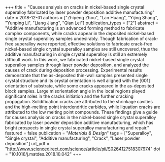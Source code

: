 +++
title = "Causes analysis on cracks in nickel-based single crystal superalloy fabricated by laser powder deposition additive manufacturing"
date = 2018-12-01
authors = ["Zhipeng Zhou", "Lan Huang", "Yijing Shang", "Yunping Li", "Liang Jiang", "Qian Lei"]
publication_types = ["2"]
abstract = "Additive manufacturing is an advanced forming method to fabricate complex components, while cracks appear in the deposited nickel-based single crystal superalloy samples undesirably. Though fabrication of crack-free superalloy were reported, effective solutions to fabricate crack-free nickel-based single crystal superalloy samples are still uncovered, thus the additive manufacturing in single crystal superalloy is still an extremely difficult work. In this work, we fabricated nickel-based single crystal superalloy samples through laser powder deposition, and analyzed the causes of crack during deposition processing. Experimental results demonstrate that the as-deposited thin-wall samples presented single crystal structure and its crystal orientation is well aligned with the [001] orientation of substrate, while some cracks appeared in the as-deposited block samples. Large misorientation angle in the local regions played significant roles in the cracks initiation and the further cracking propagation. Solidification cracks are attributed to the shrinkage cavities and the high-melting point interdendritic carbides, while liquation cracks are attributed to the low melting point compounds. These findings give a guide for causes analysis on cracks in the nickel-based single crystal superalloy fabricated by laser powder deposition additive manufacturing, which has bright prospects in single crystal superalloy manufacturing and repair."
featured = false
publication = "*Materials & Design*"
tags = ["Superalloy", "Single crystal", "Additive manufacturing", "Crack", "Laser powder deposition"]
url_pdf = "http://www.sciencedirect.com/science/article/pii/S0264127518307974"
doi = "10.1016/j.matdes.2018.10.042"
+++

